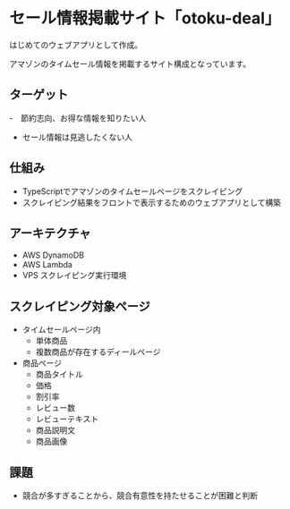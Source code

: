 # セール情報掲載サイト「otoku-deal」

はじめてのウェブアプリとして作成。

アマゾンのタイムセール情報を掲載するサイト構成となっています。

## ターゲット
-　節約志向、お得な情報を知りたい人
- セール情報は見逃したくない人

## 仕組み
- TypeScriptでアマゾンのタイムセールページをスクレイピング
- スクレイピング結果をフロントで表示するためのウェブアプリとして構築

## アーキテクチャ
- AWS DynamoDB
- AWS Lambda
- VPS スクレイピング実行環境

## スクレイピング対象ページ
- タイムセールページ内
  - 単体商品
  - 複数商品が存在するディールページ
- 商品ページ
  - 商品タイトル
  - 価格
  - 割引率
  - レビュー数
  - レビューテキスト
  - 商品説明文
  - 商品画像

## 課題
- 競合が多すぎることから、競合有意性を持たせることが困難と判断
